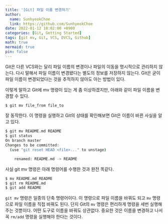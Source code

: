 ```yaml
---
title: '[Git] 파일 이름 변경하기'
author:
  name: SunhyeokChoe
  link: https://github.com/SunhyeokChoe
date: 2022-01-12 18:02:00 +0900
categories: [Git, Getting Started]
tags: [git mv, Git, VCS, DVCS, Github]
math: true
mermaid: true
pin: false
---
```


Git은 다른 VCS와는 달리 파일 이름의 변경이나 파일의 이동을 명시적으로 관리하지 않는다. 다시 말해서 파일 이름이 변경됐다는 별도의 정보를 저장하지 않는다. Git은 굳이 파일 이름이 변경되었다는 것을 추적하지 않아도 아는 방법이 있다.

이렇게 말하고 Git에 mv 명령이 있는 게 좀 이상하겠지만, 아래와 같이 파일 이름을 변경할 수 있다.

```bash
$ git mv file_from file_to
```

잘 동작한다. 이 명령을 실행하고 Git의 상태를 확인해보면 Git은 이름이 바뀐 사실을 알고 있다.

```bash
$ git mv README.md README
$ git status
On branch master
Changes to be committed:
  (use "git reset HEAD <file>..." to unstage)

    renamed: README.md -> README
```

사실 git mv 명령은 아래 명령어를 수행한 것과 완전 똑같다.

```bash
$ mv README.md README
$ git rm README.md
$ git add README
```

`git mv` 명령은 일종의 단축 명령어이다. 이 명령으로 파일 이름을 바꿔도 되고 `mv` 명령으로 파일 이름을 직접 바꿔도 된다. 단지 Git의 `mv` 명령은 편리하게 명령을 세번 실행해주는 것뿐이다. 어떤 도구로 이름을 바꿔도 상관없다. 중요한 것은 이름을 변경하고 나서 꼭 `rm/add` 명령을 실행해야 한다는 것이다.